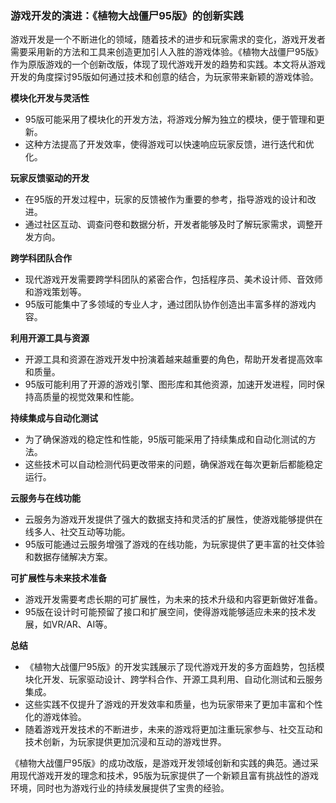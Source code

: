 ### 游戏开发的演进：《植物大战僵尸95版》的创新实践

游戏开发是一个不断进化的领域，随着技术的进步和玩家需求的变化，游戏开发者需要采用新的方法和工具来创造更加引人入胜的游戏体验。《植物大战僵尸95版》作为原版游戏的一个创新改版，体现了现代游戏开发的趋势和实践。本文将从游戏开发的角度探讨95版如何通过技术和创意的结合，为玩家带来新颖的游戏体验。

**模块化开发与灵活性**
- 95版可能采用了模块化的开发方法，将游戏分解为独立的模块，便于管理和更新。
- 这种方法提高了开发效率，使得游戏可以快速响应玩家反馈，进行迭代和优化。

**玩家反馈驱动的开发**
- 在95版的开发过程中，玩家的反馈被作为重要的参考，指导游戏的设计和改进。
- 通过社区互动、调查问卷和数据分析，开发者能够及时了解玩家需求，调整开发方向。

**跨学科团队合作**
- 现代游戏开发需要跨学科团队的紧密合作，包括程序员、美术设计师、音效师和游戏策划等。
- 95版可能集中了多领域的专业人才，通过团队协作创造出丰富多样的游戏内容。

**利用开源工具与资源**
- 开源工具和资源在游戏开发中扮演着越来越重要的角色，帮助开发者提高效率和质量。
- 95版可能利用了开源的游戏引擎、图形库和其他资源，加速开发进程，同时保持高质量的视觉效果和性能。

**持续集成与自动化测试**
- 为了确保游戏的稳定性和性能，95版可能采用了持续集成和自动化测试的方法。
- 这些技术可以自动检测代码更改带来的问题，确保游戏在每次更新后都能稳定运行。

**云服务与在线功能**
- 云服务为游戏开发提供了强大的数据支持和灵活的扩展性，使游戏能够提供在线多人、社交互动等功能。
- 95版可能通过云服务增强了游戏的在线功能，为玩家提供了更丰富的社交体验和数据存储解决方案。

**可扩展性与未来技术准备**
- 游戏开发需要考虑长期的可扩展性，为未来的技术升级和内容更新做好准备。
- 95版在设计时可能预留了接口和扩展空间，使得游戏能够适应未来的技术发展，如VR/AR、AI等。

**总结**
- 《植物大战僵尸95版》的开发实践展示了现代游戏开发的多方面趋势，包括模块化开发、玩家驱动设计、跨学科合作、开源工具利用、自动化测试和云服务集成。
- 这些实践不仅提升了游戏的开发效率和质量，也为玩家带来了更加丰富和个性化的游戏体验。
- 随着游戏开发技术的不断进步，未来的游戏将更加注重玩家参与、社交互动和技术创新，为玩家提供更加沉浸和互动的游戏世界。

《植物大战僵尸95版》的成功改版，是游戏开发领域创新和实践的典范。通过采用现代游戏开发的理念和技术，95版为玩家提供了一个新颖且富有挑战性的游戏环境，同时也为游戏行业的持续发展提供了宝贵的经验。